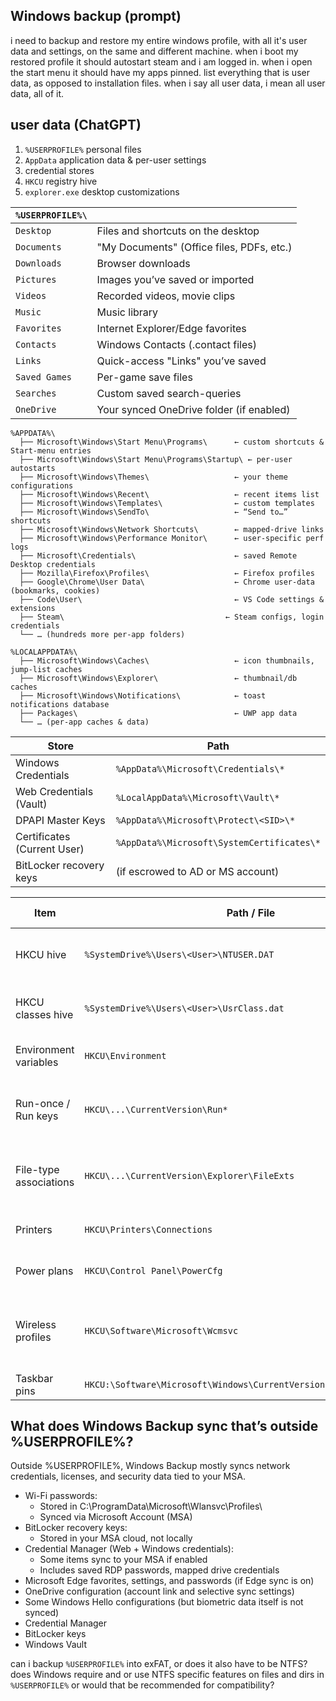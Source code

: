 ## Windows backup (prompt)

i need to backup and restore my entire windows profile, with all it's user data and settings, on the same and different machine. when i boot my restored profile it should autostart steam and i am logged in. when i open the start menu it should have my apps pinned. list everything that is user data, as opposed to installation files. when i say all user data, i mean all user data, all of it.

<!-- i use Windows 11 with a local account without a password or any other auth method, i don't have a Microsoft account. -->

## user data (ChatGPT)

1. `%USERPROFILE%` personal files
2. `AppData` application data & per-user settings
3. credential stores
4. `HKCU` registry hive
5. `explorer.exe` desktop customizations

| `%USERPROFILE%\` |                                           |
| ---------------- | ----------------------------------------- |
| `Desktop`        | Files and shortcuts on the desktop        |
| `Documents`      | "My Documents" (Office files, PDFs, etc.) |
| `Downloads`      | Browser downloads                         |
| `Pictures`       | Images you’ve saved or imported           |
| `Videos`         | Recorded videos, movie clips              |
| `Music`          | Music library                             |
| `Favorites`      | Internet Explorer/Edge favorites          |
| `Contacts`       | Windows Contacts (.contact files)         |
| `Links`          | Quick-access "Links" you’ve saved         |
| `Saved Games`    | Per-game save files                       |
| `Searches`       | Custom saved search-queries               |
| `OneDrive`       | Your synced OneDrive folder (if enabled)  |

```
%APPDATA%\
  ├── Microsoft\Windows\Start Menu\Programs\      ← custom shortcuts & Start-menu entries
  ├── Microsoft\Windows\Start Menu\Programs\Startup\ ← per-user autostarts
  ├── Microsoft\Windows\Themes\                   ← your theme configurations
  ├── Microsoft\Windows\Recent\                   ← recent items list
  ├── Microsoft\Windows\Templates\                ← custom templates
  ├── Microsoft\Windows\SendTo\                   ← “Send to…” shortcuts
  ├── Microsoft\Windows\Network Shortcuts\        ← mapped-drive links
  ├── Microsoft\Windows\Performance Monitor\      ← user-specific perf logs
  ├── Microsoft\Credentials\                      ← saved Remote Desktop credentials
  ├── Mozilla\Firefox\Profiles\                   ← Firefox profiles
  ├── Google\Chrome\User Data\                    ← Chrome user-data (bookmarks, cookies)
  ├── Code\User\                                  ← VS Code settings & extensions
  ├── Steam\                                    ← Steam configs, login credentials
  └── … (hundreds more per-app folders)

%LOCALAPPDATA%\
  ├── Microsoft\Windows\Caches\                   ← icon thumbnails, jump-list caches
  ├── Microsoft\Windows\Explorer\                 ← thumbnail/db caches
  ├── Microsoft\Windows\Notifications\            ← toast notifications database
  ├── Packages\                                   ← UWP app data
  └── … (per-app caches & data)
```

| Store                       | Path                                       |
| --------------------------- | ------------------------------------------ |
| Windows Credentials         | `%AppData%\Microsoft\Credentials\*`        |
| Web Credentials (Vault)     | `%LocalAppData%\Microsoft\Vault\*`         |
| DPAPI Master Keys           | `%AppData%\Microsoft\Protect\<SID>\*`      |
| Certificates (Current User) | `%AppData%\Microsoft\SystemCertificates\*` |
| BitLocker recovery keys     | (if escrowed to AD or MS account)          |

| Item                   | Path / File                                                         | Why it matters                                           |
| ---------------------- | ------------------------------------------------------------------- | -------------------------------------------------------- |
| HKCU hive              | `%SystemDrive%\Users\<User>\NTUSER.DAT`                             | All your registry-based user settings                    |
| HKCU classes hive      | `%SystemDrive%\Users\<User>\UsrClass.dat`                           | COM registrations & shell extensions                     |
| Environment variables  | `HKCU\Environment`                                                  | PATH, custom variables                                   |
| Run-once / Run keys    | `HKCU\...\CurrentVersion\Run*`                                      | Autostart entries (Steam-silent login, etc.)             |
| File-type associations | `HKCU\...\CurrentVersion\Explorer\FileExts`                         | Your “default apps” for .docx, .jpg, etc.                |
| Printers               | `HKCU\Printers\Connections`                                         | Per-user network printers                                |
| Power plans            | `HKCU\Control Panel\PowerCfg`                                       | Custom power settings                                    |
| Wireless profiles      | `HKCU\Software\Microsoft\Wcmsvc`                                    | Saved Wi-Fi networks (though some stored in SYSTEM hive) |
| Taskbar pins           | `HKCU:\Software\Microsoft\Windows\CurrentVersion\Explorer\Taskband` |                                                          |
## What does Windows Backup sync that’s outside %USERPROFILE%?

Outside %USERPROFILE%, Windows Backup mostly syncs network credentials, licenses, and security data tied to your MSA.

- Wi-Fi passwords:
    - Stored in C:\ProgramData\Microsoft\Wlansvc\Profiles\
    - Synced via Microsoft Account (MSA)
- BitLocker recovery keys:
    - Stored in your MSA cloud, not locally
- Credential Manager (Web + Windows credentials):
    - Some items sync to your MSA if enabled
    - Includes saved RDP passwords, mapped drive credentials
- Microsoft Edge favorites, settings, and passwords (if Edge sync is on)
- OneDrive configuration (account link and selective sync settings)
- Some Windows Hello configurations (but biometric data itself is not synced)
- Credential Manager
- BitLocker keys
- Windows Vault


can i backup `%USERPROFILE%` into exFAT, or does it also have to be NTFS? does Windows require and or use NTFS specific features on files and dirs in `%USERPROFILE%` or would that be recommended for compatibility?
